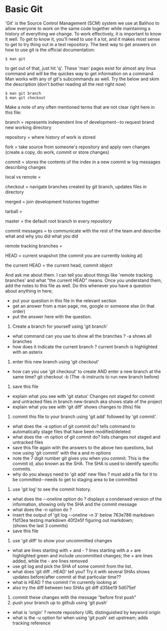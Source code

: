 # Basic Git

'Git' is the Source Control Management (SCM) system we use at Balihoo to allow everyone to work on the same code together while maintaining a history of everything we change.
To work effectively, it is important to know it well. To get to know it, you'll need to use it a lot, and it makes most sense to get to try thing out in a test repository.
The best way to get answers on how to use git is the official documentation:

    $ man git

to get out of that, just hit 'q'. These 'man' pages exist for almost any linux command and will be the quickes way to get information on a command.
Man works with any of git's subcommands as well. Try the below and skim the description (don't bother reading all the rest right now)

    $ man git branch
    $ man git checkout

Make a note of any often mentioned terms that are not clear right here in this file:

branch = represents independent line of development--to request brand new working directory

repository = where history of work is stored

fork = take source from someone's repository and apply own changes (create a copy, do work, commit or store changes)

commit = stores the contents of the index in a new commit w log messages describing changes

local vs remote = 

checkout = navigate branches created by git branch, updates files in directory

merged = join development histories together

tarball = 

master = the default root branch in every repository

commit messages = to communicate with the rest of the team and describe what and why you did what you did

remote tracking branches = 

HEAD = current snapshot (the commit you are currently looking at)

the current HEAD = the current head, commit object

And ask me about them. I can tell you about things like 'remote tracking branches' and what "the current HEAD" means.
Once you understand them, add the notes to this file as well. Do this whenever you have a question about anything in here;
 - put your question in this file in the relevant section
 - get an answer from a man page, me, google or someone else (in that order)
 - put the answer here with the question.

1. Create a branch for yourself using 'git branch'
  - what command can you use to show all the branches ?
-a shows all branches
  - how does it indicate the current branch ?
current branch is highlighted with an asterix
1. enter this new branch using 'git checkout'
  - how can you use 'git checkout' to create AND enter a new branch at the same time?
git checkout -b <new-branch> (The -b instructs to run new branch before)
1. save this file
  - explain what you see with 'git status'
Changes not staged for commit and untracked files in branch new-branch aka shows state of the project
  - explain what you see with 'git diff'
shows changes to (this) file
1. commit this file to your branch using 'git add' followed by 'git commit'.
  - what does the -a option of git commit do?
tells command to automatically stage files that have been modified/deleted
  - what does the -m option of git commit do?
lists changes not staged and untracked files
  - save this file again with the answers to the above two questions, but now using 'git commit' with the a and m options
  - note the 7 digit number git gives you when you commit. This is the commit id, also known as the SHA. The SHA is used to identify specific commits.
  - why do you always need to 'git add' new files ?
must add a file for it to be committed--needs to get to staging area to be committed
1. use 'git log' to see the commit history.
  - what does the --oneline option do ?
displays a condensed version of the information, showing only the SHA and the commit message
  - what does the -n option do ?
  - insert the output of 'git log --oneline -n 3' below
763e786 markdown
f1d13ea testing markdown
40f2e5f figuring out markdown;  
(shows the last 3 commits)
  - save this file
1. use 'git diff' to show your uncommitted changes
  - what are lines starting with + and - ?
lines starting with a + are highlighted green and include uncommitted changes;
the + are lines added, while the - are lines removed
  - use git log and pick the SHA of some commit from the list.
  - what does 'git diff <SHA>..HEAD' tell you? Try it with several SHAs
shows updates before/after commit at that particular time??
  - what is HEAD ?
the commit I'm currently looking at
  - also try the diff between two SHAs
git diff d35be19 5d075ef
1. commit these changes with the message "before first push"
1. push your branch up to github using 'git push'
  - what is 'origin' ?
remote repository URL distinguished by keyword origin
  - what is the -u option for when using 'git push'
set upstream; adds tracking reference

